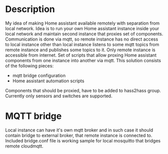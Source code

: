 # Description

My idea of making Home assistant available remotely with separation from local network. Idea is to run your own Home assistant instance inside your local network and maintain second instance that proxies set of components. Communication is done via mqtt, so remote instance has no direct access to local instance other than local instance listens to some mqtt topics from remote instance and publishes some topics to it. Only remote instance is accessible from internet.
Set of scripts that allow proxing Home assistant components from one instance into another via mqtt. This solution consists of the following pieces:
- mqtt bridge configuration
- Home assistant automation scripts

Components that should be proxied, have to be added to hass2hass group. Currently only sensors and switches are supported.

# MQTT bridge
Local instance can have it's own mqtt broker and in such case it should contain bridge to external broker, that remote instance is connected to. Included bridge.conf file is working sample for local mosquitto that bridges remote cloudmqtt.
